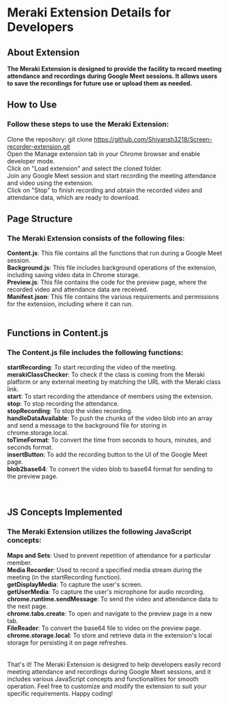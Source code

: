 # Meraki Extension Details for Developers
## About Extension
<b>The Meraki Extension is designed to provide the facility to record meeting attendance and recordings during Google Meet sessions. It allows users to save the recordings for future use or upload them as needed.</b>

## How to Use
### Follow these steps to use the Meraki Extension:

Clone the repository: git clone https://github.com/Shivansh3218/Screen-recorder-extension.git <br/>
Open the Manage extension tab in your Chrome browser and enable developer mode.<br/>
Click on "Load extension" and select the cloned folder.<br/>
Join any Google Meet session and start recording the meeting attendance and video using the extension.<br/>
Click on "Stop" to finish recording and obtain the recorded video and attendance data, which are ready to download.
## Page Structure
### The Meraki Extension consists of the following files:

<b>Content.js</b>: This file contains all the functions that run during a Google Meet session.<br/>
<b>Background.js</b>: This file includes background operations of the extension, including saving video data in Chrome storage.<br/>
<b>Preview.js</b>: This file contains the code for the preview page, where the recorded video and attendance data are received.<br/>
<b>Manifest.json</b>: This file contains the various requirements and permissions for the extension, including where it can run.<br/><br/>
## Functions in Content.js
### The Content.js file includes the following functions:

<b>startRecording</b>: To start recording the video of the meeting.<br/>
<b>merakiClassChecker</b>: To check if the class is coming from the Meraki platform or any external meeting by matching the URL with the Meraki class link.<br/>
<b>start</b>: To start recording the attendance of members using the extension.<br/>
<b>stop</b>: To stop recording the attendance.<br/>
<b>stopRecording</b>: To stop the video recording.<br/>
<b>handleDataAvailable</b>: To push the chunks of the video blob into an array and send a message to the background file for storing in chrome.storage.local.<br/>
<b>toTimeFormat</b>: To convert the time from seconds to hours, minutes, and seconds format.<br/>
<b>insertButton</b>: To add the recording button to the UI of the Google Meet page.<br/>
<b>blob2base64</b>: To convert the video blob to base64 format for sending to the preview page.<br/><br/><br/>
## JS Concepts Implemented
### The Meraki Extension utilizes the following JavaScript concepts:

<b>Maps and Sets</b>: Used to prevent repetition of attendance for a particular member.<br/>
<b>Media Recorder</b>: Used to record a specified media stream during the meeting (in the startRecording function).<br/>
<b>getDisplayMedia</b>: To capture the user's screen.<br/>
<b>getUserMedia</b>: To capture the user's microphone for audio recording.<br/>
<b>chrome.runtime.sendMessage</b>: To send the video and attendance data to the next page.<br/>
<b>chrome.tabs.create</b>: To open and navigate to the preview page in a new tab.<br/>
<b>FileReader</b>: To convert the base64 file to video on the preview page.<br/>
<b>chrome.storage.local</b>: To store and retrieve data in the extension's local storage for persisting it on page refreshes.<br/>
<br/>
</br>
That's it! The Meraki Extension is designed to help developers easily record meeting attendance and recordings during Google Meet sessions, and it includes various JavaScript concepts and functionalities for smooth operation. Feel free to customize and modify the extension to suit your specific requirements. Happy coding!
